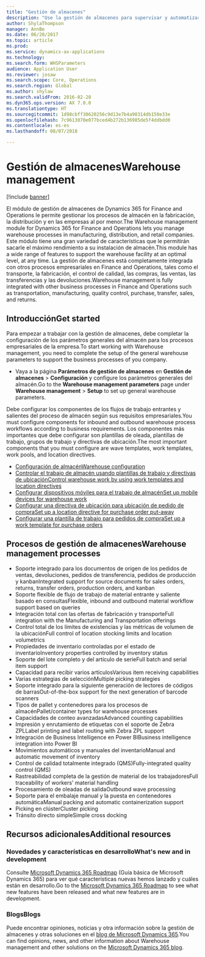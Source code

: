 ```yaml
---
title: "Gestión de almacenes"
description: "Use la gestión de almacenes para supervisar y automatizar procesos de almacén."
author: ShylaThompson
manager: AnnBe
ms.date: 06/20/2017
ms.topic: article
ms.prod: 
ms.service: dynamics-ax-applications
ms.technology: 
ms.search.form: WHSParameters
audience: Application User
ms.reviewer: josaw
ms.search.scope: Core, Operations
ms.search.region: Global
ms.author: shylaw
ms.search.validFrom: 2016-02-28
ms.dyn365.ops.version: AX 7.0.0
ms.translationtype: HT
ms.sourcegitcommit: 1d98cbff30620256c9d13e7b4a90314db150e33e
ms.openlocfilehash: 7c9613070e077bced4b272b136985de5f4ddbdd0
ms.contentlocale: es-es
ms.lasthandoff: 08/07/2018

---
```

# <a name="warehouse-management"></a><span data-ttu-id="2ef32-103">Gestión de almacenes</span><span class="sxs-lookup"><span data-stu-id="2ef32-103">Warehouse management</span></span>

[!include [banner](../includes/banner.md)]

<span data-ttu-id="2ef32-104">El módulo de gestión de almacenes de Dynamics 365 for Finance and Operations le permite gestionar los procesos de almacén en la fabricación, la distribución y en las empresas al por menor.</span><span class="sxs-lookup"><span data-stu-id="2ef32-104">The Warehouse management module for Dynamics 365 for Finance and Operations lets you manage warehouse processes in manufacturing, distribution, and retail companies.</span></span> <span data-ttu-id="2ef32-105">Este módulo tiene una gran variedad de características que le permitirán sacarle el máximo rendimiento a su instalación de almacén.</span><span class="sxs-lookup"><span data-stu-id="2ef32-105">This module has a wide range of features to support the warehouse facility at an optimal level, at any time.</span></span> <span data-ttu-id="2ef32-106">La gestión de almacenes está completamente integrada con otros procesos empresariales en Finance and Operations, tales como el transporte, la fabricación, el control de calidad, las compras, las ventas, las transferencias y las devoluciones.</span><span class="sxs-lookup"><span data-stu-id="2ef32-106">Warehouse management is fully integrated with other business processes in Finance and Operations such as transportation, manufacturing, quality control, purchase, transfer, sales, and returns.</span></span>

## <a name="get-started"></a><span data-ttu-id="2ef32-107">Introducción</span><span class="sxs-lookup"><span data-stu-id="2ef32-107">Get started</span></span>
<span data-ttu-id="2ef32-108">Para empezar a trabajar con la gestión de almacenes, debe completar la configuración de los parámetros generales del almacén para los procesos empresariales de la empresa.</span><span class="sxs-lookup"><span data-stu-id="2ef32-108">To start working with Warehouse management, you need to complete the setup of the general warehouse parameters to support the business processes of you company.</span></span>

- <span data-ttu-id="2ef32-109">Vaya a la página **Parámetros de gestión de almacenes** en **Gestión de almacenes** > **Configuración** y configure los parámetros generales del almacén.</span><span class="sxs-lookup"><span data-stu-id="2ef32-109">Go to the **Warehouse management parameters** page under **Warehouse management** > **Setup** to set up general warehouse parameters.</span></span>

<span data-ttu-id="2ef32-110">Debe configurar los componentes de los flujos de trabajo entrantes y salientes del proceso de almacén según sus requisitos empresariales.</span><span class="sxs-lookup"><span data-stu-id="2ef32-110">You must configure components for inbound and outbound warehouse process workflows according to business requirements.</span></span> <span data-ttu-id="2ef32-111">Los componentes más importantes que debe configurar son plantillas de oleada, plantillas de trabajo, grupos de trabajo y directivas de ubicación.</span><span class="sxs-lookup"><span data-stu-id="2ef32-111">The most important components that you must configure are wave templates, work templates, work pools, and location directives.</span></span>

- [<span data-ttu-id="2ef32-112">Configuración de almacén</span><span class="sxs-lookup"><span data-stu-id="2ef32-112">Warehouse configuration</span></span>](warehouse-configuration.md)
- [<span data-ttu-id="2ef32-113">Controlar el trabajo de almacén usando plantillas de trabajo y directivas de ubicación</span><span class="sxs-lookup"><span data-stu-id="2ef32-113">Control warehouse work by using work templates and location directives</span></span>](control-warehouse-location-directives.md)
- [<span data-ttu-id="2ef32-114">Configurar dispositivos móviles para el trabajo de almacén</span><span class="sxs-lookup"><span data-stu-id="2ef32-114">Set up mobile devices for warehouse work</span></span>](configure-mobile-devices-warehouse.md)
- [<span data-ttu-id="2ef32-115">Configurar una directiva de ubicación para ubicación de pedido de compra</span><span class="sxs-lookup"><span data-stu-id="2ef32-115">Set up a location directive for purchase order put-away</span></span>](../transportation/tasks/set-up-location-directive-purchase-order-put-away.md)
- [<span data-ttu-id="2ef32-116">Configurar una plantilla de trabajo para pedidos de compra</span><span class="sxs-lookup"><span data-stu-id="2ef32-116">Set up a work template for purchase orders</span></span>](./tasks/set-up-work-template-purchase-orders.md)

## <a name="warehouse-management-processes"></a><span data-ttu-id="2ef32-117">Procesos de gestión de almacenes</span><span class="sxs-lookup"><span data-stu-id="2ef32-117">Warehouse management processes</span></span>
- <span data-ttu-id="2ef32-118">Soporte integrado para los documentos de origen de los pedidos de ventas, devoluciones, pedidos de transferencia, pedidos de producción y kanban</span><span class="sxs-lookup"><span data-stu-id="2ef32-118">Integrated support for source documents for sales orders, returns, transfer orders, production orders, and kanban</span></span>  
- <span data-ttu-id="2ef32-119">Soporte flexible de flujo de trabajo de material entrante y saliente basado en consultas</span><span class="sxs-lookup"><span data-stu-id="2ef32-119">Flexible, inbound and outbound material workflow support based on queries</span></span>
- <span data-ttu-id="2ef32-120">Integración total con las ofertas de fabricación y transporte</span><span class="sxs-lookup"><span data-stu-id="2ef32-120">Full integration with the Manufacturing and Transportation offerings</span></span>
- <span data-ttu-id="2ef32-121">Control total de los límites de existencias y las métricas de volumen de la ubicación</span><span class="sxs-lookup"><span data-stu-id="2ef32-121">Full control of location stocking limits and location volumetrics</span></span>
- <span data-ttu-id="2ef32-122">Propiedades de inventario controladas por el estado de inventario</span><span class="sxs-lookup"><span data-stu-id="2ef32-122">Inventory properties controlled by inventory status</span></span>
- <span data-ttu-id="2ef32-123">Soporte del lote completo y del artículo de serie</span><span class="sxs-lookup"><span data-stu-id="2ef32-123">Full batch and serial item support</span></span>
- <span data-ttu-id="2ef32-124">Capacidad para recibir varios artículos</span><span class="sxs-lookup"><span data-stu-id="2ef32-124">Various item receiving capabilities</span></span>
- <span data-ttu-id="2ef32-125">Varias estrategias de selección</span><span class="sxs-lookup"><span data-stu-id="2ef32-125">Multiple picking strategies</span></span>
- <span data-ttu-id="2ef32-126">Soporte integrado para la siguiente generación de lectores de códigos de barras</span><span class="sxs-lookup"><span data-stu-id="2ef32-126">Out-of-the-box support for the next generation of barcode scanners</span></span>
- <span data-ttu-id="2ef32-127">Tipos de pallet y contenedores para los procesos de almacén</span><span class="sxs-lookup"><span data-stu-id="2ef32-127">Pallet/container types for warehouse processes</span></span>
- <span data-ttu-id="2ef32-128">Capacidades de conteo avanzadas</span><span class="sxs-lookup"><span data-stu-id="2ef32-128">Advanced counting capabilities</span></span>
- <span data-ttu-id="2ef32-129">Impresión y enrutamiento de etiquetas con el soporte de Zebra ZPL</span><span class="sxs-lookup"><span data-stu-id="2ef32-129">Label printing and label routing with Zebra ZPL support</span></span>
- <span data-ttu-id="2ef32-130">Integración de Business Intelligence en Power BI</span><span class="sxs-lookup"><span data-stu-id="2ef32-130">Business intelligence integration into Power BI</span></span>
- <span data-ttu-id="2ef32-131">Movimientos automáticos y manuales del inventario</span><span class="sxs-lookup"><span data-stu-id="2ef32-131">Manual and automatic movement of inventory</span></span>
- <span data-ttu-id="2ef32-132">Control de calidad totalmente integrado (QMS)</span><span class="sxs-lookup"><span data-stu-id="2ef32-132">Fully-integrated quality control (QMS)</span></span>
- <span data-ttu-id="2ef32-133">Rastreabilidad completa de la gestión de material de los trabajadores</span><span class="sxs-lookup"><span data-stu-id="2ef32-133">Full traceability of workers' material handling</span></span>
- <span data-ttu-id="2ef32-134">Procesamiento de oleadas de salida</span><span class="sxs-lookup"><span data-stu-id="2ef32-134">Outbound wave processing</span></span>
- <span data-ttu-id="2ef32-135">Soporte para el embalaje manual y la puesta en contenedores automática</span><span class="sxs-lookup"><span data-stu-id="2ef32-135">Manual packing and automatic containerization support</span></span>
- <span data-ttu-id="2ef32-136">Picking en clúster</span><span class="sxs-lookup"><span data-stu-id="2ef32-136">Cluster picking</span></span>
- <span data-ttu-id="2ef32-137">Tránsito directo simple</span><span class="sxs-lookup"><span data-stu-id="2ef32-137">Simple cross docking</span></span>

## <a name="additional-resources"></a><span data-ttu-id="2ef32-138">Recursos adicionales</span><span class="sxs-lookup"><span data-stu-id="2ef32-138">Additional resources</span></span>
### <a name="whats-new-and-in-development"></a><span data-ttu-id="2ef32-139">Novedades y características en desarrollo</span><span class="sxs-lookup"><span data-stu-id="2ef32-139">What's new and in development</span></span>
<span data-ttu-id="2ef32-140">Consulte [Microsoft Dynamics 365 Roadmap](https://roadmap.dynamics.com/) (Guía básica de Microsoft Dynamics 365) para ver qué características nuevas hemos lanzado y cuáles están en desarrollo.</span><span class="sxs-lookup"><span data-stu-id="2ef32-140">Go to the [Microsoft Dynamics 365 Roadmap](https://roadmap.dynamics.com/) to see what new features have been released and what new features are in development.</span></span>

### <a name="blogs"></a><span data-ttu-id="2ef32-141">Blogs</span><span class="sxs-lookup"><span data-stu-id="2ef32-141">Blogs</span></span>
<span data-ttu-id="2ef32-142">Puede encontrar opiniones, noticias y otra información sobre la gestión de almacenes y otras soluciones en el [blog de Microsoft Dynamics 365](https://community.dynamics.com/b/msftdynamicsblog).</span><span class="sxs-lookup"><span data-stu-id="2ef32-142">You can find opinions, news, and other information about Warehouse management and other solutions on the [Microsoft Dynamics 365 blog](https://community.dynamics.com/b/msftdynamicsblog).</span></span>


 


